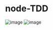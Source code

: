 # node-TDD
![image](https://user-images.githubusercontent.com/81908867/176534511-0c355d65-379c-47f5-85ca-4be695026e03.png)
![image](https://user-images.githubusercontent.com/81908867/176534805-e65075ad-3247-44b3-b9c9-7bc34d447fb7.png)

